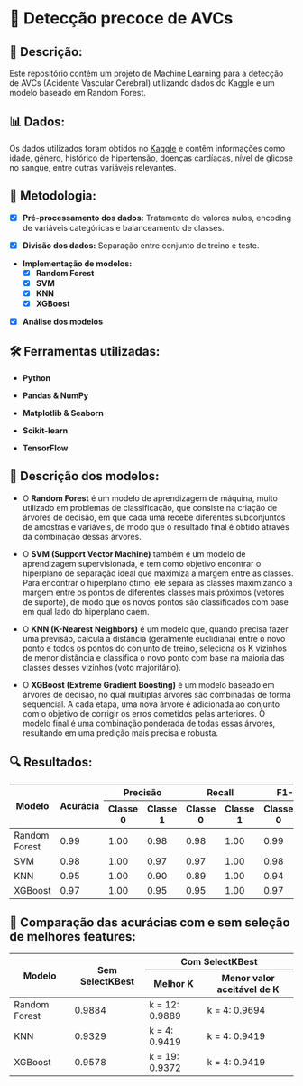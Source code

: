 # 🧠 Detecção precoce de AVCs 

## 📌 Descrição:

Este repositório contém um projeto de Machine Learning para a detecção de AVCs (Acidente Vascular Cerebral) utilizando dados do Kaggle e um modelo baseado em Random Forest.

## 📊 Dados:

Os dados utilizados foram obtidos no [Kaggle](https://www.kaggle.com/datasets/fedesoriano/stroke-prediction-dataset) e contêm informações como idade, gênero, histórico de hipertensão, doenças cardíacas, nível de glicose no sangue, entre outras variáveis relevantes.

## 📝 Metodologia:

- [x] **Pré-processamento dos dados:** Tratamento de valores nulos, encoding de variáveis categóricas e balanceamento de classes.

- [x] **Divisão dos dados:** Separação entre conjunto de treino e teste.

- **Implementação de modelos:**
  - [x] **Random Forest**
  - [x] **SVM**
  - [x] **KNN**
  - [x] **XGBoost**

- [x] **Análise dos modelos**

## 🛠️ Ferramentas utilizadas:

- **Python** 

- **Pandas & NumPy**

- **Matplotlib & Seaborn**

- **Scikit-learn**

- **TensorFlow**


## 🤖 Descrição dos modelos: 

- O **Random Forest** é um modelo de aprendizagem de máquina, muito utilizado em problemas de classificação, que consiste na criação de árvores de decisão, em que cada uma recebe diferentes subconjuntos de amostras e variáveis, de modo que o resultado final é obtido através da combinação dessas árvores.

- O **SVM (Support Vector Machine)** também é um modelo de aprendizagem supervisionada, e tem como objetivo encontrar o hiperplano de separação ideal que maximiza a margem entre as classes. Para encontrar o hiperplano ótimo, ele separa as classes maximizando a margem entre os pontos de diferentes classes mais próximos (vetores de suporte), de modo que os novos pontos são classificados com base em qual lado do hiperplano caem.

- O **KNN (K-Nearest Neighbors)** é um modelo que, quando precisa fazer uma previsão, calcula a distância (geralmente euclidiana) entre o novo ponto e todos os pontos do conjunto de treino, seleciona os K vizinhos de menor distância e classifica o novo ponto com base na maioria das classes desses vizinhos (voto majoritário).

- O **XGBoost (Extreme Gradient Boosting)** é um modelo baseado em árvores de decisão, no qual múltiplas árvores são combinadas de forma sequencial. A cada etapa, uma nova árvore é adicionada ao conjunto com o objetivo de corrigir os erros cometidos pelas anteriores. O modelo final é uma combinação ponderada de todas essas árvores, resultando em uma predição mais precisa e robusta.

## 🔍 Resultados:

<table>
  <thead>
    <tr>
      <th rowspan="2">Modelo</th>
      <th rowspan="2">Acurácia</th>
      <th colspan="2">Precisão</th>
      <th colspan="2">Recall</th>
      <th colspan="2">F1-Score</th>
    </tr>
    <tr>
      <th>Classe 0</th>
      <th>Classe 1</th>
      <th>Classe 0</th>
      <th>Classe 1</th>
      <th>Classe 0</th>
      <th>Classe 1</th>
    </tr>
  </thead>
  <tbody>
    <tr>
      <td>Random Forest</td>
      <td>0.99</td>
      <td>1.00</td>
      <td>0.98</td>
      <td>0.98</td>
      <td>1.00</td>
      <td>0.99</td>
      <td>0.99</td>
    </tr>
    <tr>
      <td>SVM</td>
      <td>0.98</td>
      <td>1.00</td>
      <td>0.97</td>
      <td>0.97</td>
      <td>1.00</td>
      <td>0.98</td>
      <td>0.98</td>
    </tr>
    <tr>
      <td>KNN</td>
      <td>0.95</td>
      <td>1.00</td>
      <td>0.90</td>
      <td>0.89</td>
      <td>1.00</td>
      <td>0.94</td>
      <td>0.95</td>
    </tr>
    <tr>
      <td>XGBoost</td>
      <td>0.97</td>
      <td>1.00</td>
      <td>0.95</td>
      <td>0.95</td>
      <td>1.00</td>
      <td>0.97</td>
      <td>0.98</td>
    </tr>
  </tbody>
</table>

## 🎯 Comparação das acurácias com e sem seleção de melhores features: 

<table>
  <thead>
    <tr>
      <th rowspan="2">Modelo</th>
      <th rowspan="2">Sem SelectKBest</th>
      <th colspan="2">Com SelectKBest</th>
    </tr>
    <tr>
      <th>Melhor K</th>
      <th>Menor valor aceitável de K</th>
    </tr>
  </thead>
  <tbody>
    <tr>
      <td>Random Forest</td>
      <td>0.9884</td>
      <td>k = 12: 0.9889</td>
      <td>k = 4: 0.9694</td>
    </tr>
    <tr>
      <td>KNN</td>
      <td>0.9329</td>
      <td>k = 4: 0.9419</td>
      <td>k = 4: 0.9419</td>
    </tr>
    <tr>
      <td>XGBoost</td>
      <td>0.9578</td>
      <td>k = 19: 0.9372</td>
      <td>k = 4: 0.9419</td>
    </tr>
  </tbody>
</table>
